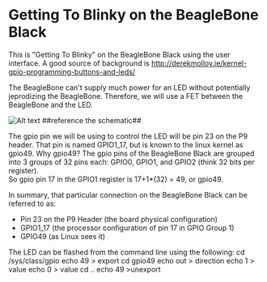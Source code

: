 # Getting To Blinky on the BeagleBone Black

This is "Getting To Blinky" on the BeagleBone Black using the user interface.
A good source of background is http://derekmolloy.ie/kernel-gpio-programming-buttons-and-leds/

The BeagleBone can't supply much power for an LED without potentially jeprodizing the BeagleBone.
Therefore, we will use a FET between the BeagleBone and the LED.

![Alt text](./schematic.jpg?raw=true "Optional Title")
##reference the schematic##

The gpio pin we will be using to control the LED will be pin 23 on the P9 header.  That pin is named GPIO1_17, but 
is known to the linux kernel as gpio49.  Why gpio49?  The gpio pins of the BeagleBone Black are grouped into 
3 groups of 32 pins each: GPIO0, GPIO1, and GPIO2 (think 32 bits per register).  
So gpio pin 17 in the GPIO1 register is 17+1*(32) = 49, or gpio49.

In summary, that particular connection on the BeagleBone Black can be referred to as:
* Pin 23 on the P9 Header (the board physical configuration)
* GPIO1_17 (the processor configuration of pin 17 in GPIO Group 1)
* GPIO49 (as Linux sees it)

The LED can be flashed from the command line using the following:
    cd /sys/class/gpio
    echo 49 > export
    cd gpio49
    echo out > direction
    echo 1 > value
    echo 0 > value
    cd ..
    echo 49 >unexport
    
